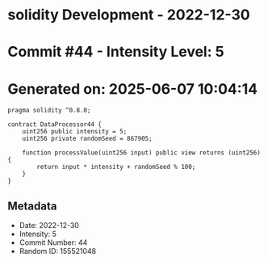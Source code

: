 ﻿# solidity Development - 2022-12-30
# Commit #44 - Intensity Level: 5
# Generated on: 2025-06-07 10:04:14
```solidity
pragma solidity ^0.8.0;

contract DataProcessor44 {
    uint256 public intensity = 5;
    uint256 private randomSeed = 867905;

    function processValue(uint256 input) public view returns (uint256) {
        return input * intensity + randomSeed % 100;
    }
}
```
## Metadata
- Date: 2022-12-30
- Intensity: 5
- Commit Number: 44
- Random ID: 155521048
